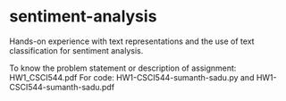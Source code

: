 # sentiment-analysis
Hands-on experience with text representations and the use of text classification for sentiment analysis.

To know the problem statement or description of assignment: HW1_CSCI544.pdf 
For code: HW1-CSCI544-sumanth-sadu.py and HW1-CSCI544-sumanth-sadu.pdf

